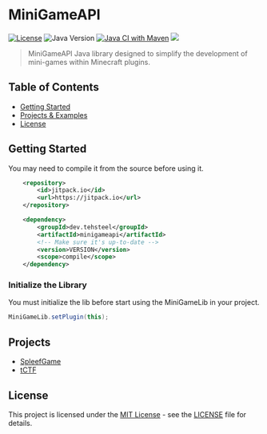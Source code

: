 # MiniGameAPI
[![License](https://img.shields.io/badge/license-MIT-blue.svg)](LICENSE)
![Java Version](https://img.shields.io/badge/Java-17%2B-blue.svg)
[![Java CI with Maven](https://github.com/TehSteel/MiniGameAPI/actions/workflows/maven.yml/badge.svg?branch=main)](https://github.com/TehSteel/MiniGameAPI/actions/workflows/maven.yml)
[![](https://jitpack.io/v/tehsteel/minigameapi.svg)](https://jitpack.io/#tehsteel/minigameapi)

> MiniGameAPI Java library designed to simplify the development of mini-games within Minecraft plugins.


## Table of Contents
- [Getting Started](#getting-started)
- [Projects & Examples](#projects)
- [License](#license)

## Getting Started
You may need to compile it from the source before using it.
```xml
    <repository>
        <id>jitpack.io</id>
        <url>https://jitpack.io</url>
    </repository>

    <dependency>
        <groupId>dev.tehsteel</groupId>
        <artifactId>minigameapi</artifactId>
        <!-- Make sure it's up-to-date -->
        <version>VERSION</version>
        <scope>compile</scope>
    </dependency>
```

### Initialize the Library

You must initialize the lib before start using the MiniGameLib in your project.
```java
MiniGameLib.setPlugin(this);
```

## Projects
- [SpleefGame](https://github.com/TehSteel/SpleefGame)
- [tCTF](https://github.com/TehSteel/tCTF)

## License
This project is licensed under the [MIT License](LICENSE) - see the [LICENSE](LICENSE) file for details.
